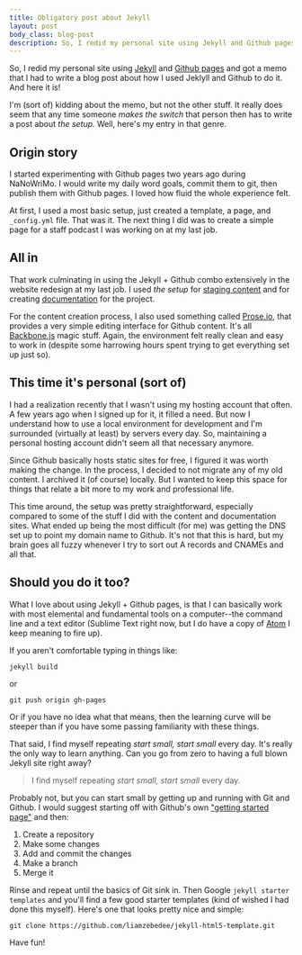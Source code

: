 ```yaml
---
title: Obligatory post about Jekyll
layout: post
body_class: blog-post
description: So, I redid my personal site using Jekyll and Github pages and got a memo that I had to write a blog post about it.
---
```


So, I redid my personal site using [Jekyll](http://jekyllrb.com/) and [Github pages](https://pages.github.com/) and got a memo that I had to write a blog post about how I used Jeklyll and Github to do it. And here it is!

I'm (sort of) kidding about the memo, but not the other stuff. It really does seem that any time someone *makes the switch* that person then has to write a post about *the setup.* Well, here's my entry in that genre.

## Origin story

I started experimenting with Github pages two years ago during NaNoWriMo. I would write my daily word goals, commit them to git, then publish them with Github pages. I loved how fluid the whole experience felt.

At first, I used a most basic setup, just created a template, a page, and `_config.yml` file. That was it. The next thing I did was to create a simple page for a staff podcast I was working on at my last job.

## All in

That work culminating in using the Jekyll + Github combo extensively in the website redesign at my last job. I used *the setup* for [staging content](http://dpplweb.github.io/dppl-content/) and for creating [documentation](http://dpplweb.github.io/dppl-docs/) for the project.

For the content creation process, I also used something called [Prose.io](http://prose.io/), that provides a very simple editing interface for Github content. It's all [Backbone.js](http://backbonejs.org/) magic stuff. Again, the environment felt really clean and easy to work in (despite some harrowing hours spent trying to get everything set up just so).

## This time it's personal (sort of)

I had a realization recently that I wasn't using my hosting account that often. A few years ago when I signed up for it, it filled a need. But now I understand how to use a local environment for development and I'm surrounded (virtually at least) by servers every day. So, maintaining a personal hosting account didn't seem all that necessary anymore. 

Since Github basically hosts static sites for free, I figured it was worth making the change. In the process, I decided to not migrate any of my old content. I archived it (of course) locally. But I wanted to keep this space for things that relate a bit more to my work and professional life. 

This time around, the setup was pretty straightforward, especially compared to some of the stuff I did with the content and documentation sites. What ended up being the most difficult (for me) was getting the DNS set up to point my domain name to Github. It's not that this is hard, but my brain goes all fuzzy whenever I try to sort out A records and CNAMEs and all that.

## Should you do it too?

What I love about using Jekyll + Github pages, is that I can basically work with most elemental and fundamental tools on a computer--the command line and a text editor (Sublime Text right now, but I do have a copy of [Atom](https://atom.io/) I keep meaning to fire up).

If you aren't comfortable typing in things like:

    jekyll build

or 

    git push origin gh-pages

Or if you have no idea what that means, then the learning curve will be steeper than if you have some passing familiarity with these things.

That said, I find myself repeating *start small, start small* every day. It's really the only way to learn anything. Can you go from zero to having a full blown Jekyll site right away? 

> I find myself repeating *start small, start small* every day. 

Probably not, but you can start small by getting up and running with Git and Github. I would suggest starting off with Github's own ["getting started page"](https://help.github.com/articles/set-up-git) and then:

1. Create a repository
2. Make some changes
3. Add and commit the changes
4. Make a branch
5. Merge it

Rinse and repeat until the basics of Git sink in. Then Google `jekyll starter templates` and you'll find a few good starter templates (kind of wished I had done this myself). Here's one that looks pretty nice and simple:

    git clone https://github.com/liamzebedee/jekyll-html5-template.git

Have fun!